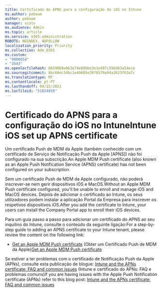```yaml
---
title: Certificado do APNS para a configuração do iOS no Intune
ms.author: pebaum
author: pebaum
manager: scotv
ms.audience: Admin
ms.topic: article
ms.service: o365-administration
ROBOTS: NOINDEX, NOFOLLOW
localization_priority: Priority
ms.collection: Adm_O365
ms.custom:
- "9000654"
- "3543"
ms.openlocfilehash: 66590b8a063e74e80bbe3e1e497c596d63a54ece
ms.sourcegitcommit: 8bc60ec34bc1e40685e3976576e04a2623f63a7c
ms.translationtype: MT
ms.contentlocale: pt-PT
ms.lasthandoff: 04/15/2021
ms.locfileid: "51824050"
---
```

# <a name="intune-ios-set-up-apns-certificate"></a><span data-ttu-id="be07c-102">Certificado do APNS para a configuração do iOS no Intune</span><span class="sxs-lookup"><span data-stu-id="be07c-102">Intune iOS set up APNS certificate</span></span>

<span data-ttu-id="be07c-103">Um certificado Push de MDM da Apple (também conhecido com um certificado de Serviço de Notificação Push da Apple [APNS]) não foi configurado na sua subscrição.</span><span class="sxs-lookup"><span data-stu-id="be07c-103">An Apple MDM Push certificate (also known as an Apple Push Notification Service (APNS) certificate) has not been configured on your subscription.</span></span>

<span data-ttu-id="be07c-104">Sem um certificado Push de MDM da Apple configurado, não poderá inscrever-se nem gerir dispositivos iOS e MacOS.</span><span class="sxs-lookup"><span data-stu-id="be07c-104">Without an Apple MDM Push certificate configured, you'll be unable to enroll and manage iOS and MacOS devices.</span></span> <span data-ttu-id="be07c-105">Depois de adicionar o certificado ao Intune, os seus utilizadores podem instalar a aplicação Portal da Empresa para inscrever os respetivos dispositivos iOS.</span><span class="sxs-lookup"><span data-stu-id="be07c-105">After you add the certificate to Intune, your users can install the Company Portal app to enroll their iOS devices.</span></span>

<span data-ttu-id="be07c-106">Para um guia passo a passo para adicionar um certificado do APNS ao seu inquilino do Intune, consulte o conteúdo da seguinte ligação:</span><span class="sxs-lookup"><span data-stu-id="be07c-106">For a step-by-step guide to adding an APNS certificate to your Intune tenant, please review the content on the following link:</span></span>

- <span data-ttu-id="be07c-107">[Get an Apple MDM Push certificate](https://docs.microsoft.com/mem/intune/enrollment/apple-mdm-push-certificate-get) (Obter um Certificado Push de MDM da Apple)</span><span class="sxs-lookup"><span data-stu-id="be07c-107">[Get an Apple MDM Push certificate](https://docs.microsoft.com/mem/intune/enrollment/apple-mdm-push-certificate-get)</span></span>

<span data-ttu-id="be07c-108">Se estiver a ter problemas com o certificado de Notificação Push da Apple (APNs), consulte esta publicação de blogue: [Intune and the APNs certificate: FAQ and common issues](https://techcommunity.microsoft.com/t5/Intune-Customer-Success/Intune-and-the-APNs-certificate-FAQ-and-common-issues/ba-p/280121) (Intune e certificado do APNs: FAQ e problemas comuns)</span><span class="sxs-lookup"><span data-stu-id="be07c-108">If you are having issues with the Apple Push Notification certificate (APNs) refer to this blog post: [Intune and the APNs certificate: FAQ and common issues](https://techcommunity.microsoft.com/t5/Intune-Customer-Success/Intune-and-the-APNs-certificate-FAQ-and-common-issues/ba-p/280121)</span></span>
